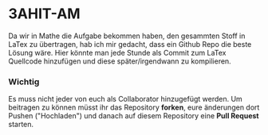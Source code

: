 # 3AHIT-AM
Da wir in Mathe die Aufgabe bekommen haben, den gesammten Stoff in LaTex zu übertragen, hab ich mir gedacht, dass ein Github Repo die beste Lösung wäre. Hier könnte man jede Stunde als Commit zum LaTex Quellcode hinzufügen und diese später/irgendwann zu kompilieren.
### Wichtig
Es muss nicht jeder von euch als Collaborator hinzugefügt werden. Um beitragen zu können müsst ihr das Repository **forken**, eure änderungen dort Pushen ("Hochladen") und danach auf diesem Repository eine **Pull Request** starten.
